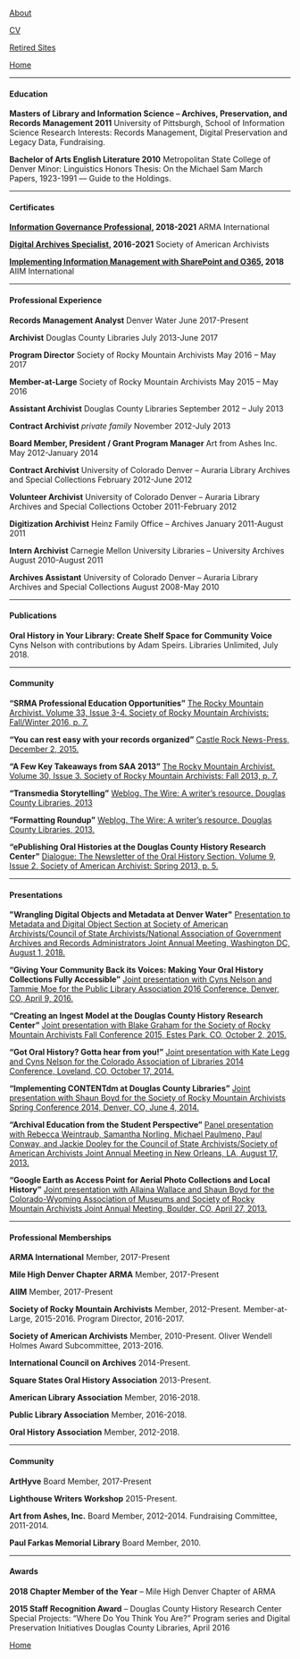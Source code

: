 [About](https://adamspeirs.github.io/about.html)

[CV](https://adamspeirs.github.io/cv.html)

[Retired Sites](https://adamspeirs.github.io/retiredsites.html)

[Home](https://adamspeirs.github.io/)

---

#### Education

**Masters of Library and Information Science – Archives, Preservation, and Records Management 2011**
University of Pittsburgh, School of Information Science
Research Interests: Records Management, Digital Preservation and Legacy Data, Fundraising.

**Bachelor of Arts English Literature 2010**
Metropolitan State College of Denver
Minor: Linguistics
Honors Thesis: On the Michael Sam March Papers, 1923-1991 –– Guide to the Holdings.

---

#### Certificates 

**[Information Governance Professional](https://arma.credly.com/member-badges/15523990), 2018-2021**
ARMA International

**[Digital Archives Specialist](https://www2.archivists.org/prof-education/das-curriculum-structure), 2016-2021** 
Society of American Archivists 

**[Implementing Information Management with SharePoint and O365](https://www.aiim.org/Education-Section/Deep-Dives/Deep-Dive-IIM-SP), 2018**
AIIM International 

---

#### Professional Experience 

**Records Management Analyst**
Denver Water
June 2017-Present

**Archivist** 
Douglas County Libraries
July 2013-June 2017

**Program Director** 
Society of Rocky Mountain Archivists
May 2016 – May 2017

**Member-at-Large**
Society of Rocky Mountain Archivists
May 2015 – May 2016

**Assistant Archivist**
Douglas County Libraries
September 2012 – July 2013

**Contract Archivist**
*private family*
November 2012-July 2013

**Board Member, President / Grant Program Manager**
Art from Ashes Inc.
May 2012-January 2014

**Contract Archivist**
University of Colorado Denver – Auraria Library Archives and Special Collections
February 2012-June 2012

**Volunteer Archivist**
University of Colorado Denver – Auraria Library Archives and Special Collections
October 2011-February 2012

**Digitization Archivist**
Heinz Family Office – Archives
January 2011-August 2011

**Intern Archivist**
Carnegie Mellon University Libraries – University Archives
August 2010-August 2011

**Archives Assistant** 
University of Colorado Denver – Auraria Library Archives and Special Collections
August 2008-May 2010

---

#### Publications

**Oral History in Your Library: Create Shelf Space for Community Voice**
Cyns Nelson with contributions by Adam Speirs. Libraries Unlimited, July 2018.

--- 

#### Community 

**“SRMA Professional Education Opportunities”**
[The Rocky Mountain Archivist. Volume 33, Issue 3-4. Society of Rocky Mountain Archivists: Fall/Winter 2016, p. 7.](https://web.archive.org/web/20170311204227/http://www.srmarchivists.org/wordpress/wp-content/uploads/2017/01/2016-Fall-Winter-newsletter.pdf)

**“You can rest easy with your records organized”**
[Castle Rock News-Press, December 2, 2015.](https://web.archive.org/web/20160731203838/http://castlerocknewspress.net/stories/You-can-rest-easy-with-your-records-organized,203324)

**“A Few Key Takeaways from SAA 2013”**
[The Rocky Mountain Archivist. Volume 30, Issue 3. Society of Rocky Mountain Archivists: Fall 2013, p. 7.](https://web.archive.org/web/20160731204318/http://www.srmarchivists.org/wordpress/wp-content/uploads/2013/05/Fall-2013_Newsletter1.pdf)

**“Transmedia Storytelling”**
[Weblog. The Wire: A writer’s resource. Douglas County Libraries, 2013](https://web.archive.org/web/20140330155320/http://blogs.douglascountylibraries.org/thewire/transmedia-storytelling/)

**“Formatting Roundup”**
[Weblog. The Wire: A writer’s resource. Douglas County Libraries, 2013.](https://web.archive.org/web/20140330094742/http://blogs.douglascountylibraries.org/thewire/formatting-roundup/)

**“ePublishing Oral Histories at the Douglas County History Research Center”**
[Dialogue: The Newsletter of the Oral History Section. Volume 9, Issue 2. Society of American Archivist: Spring 2013, p. 5.](https://web.archive.org/web/20160731204527/http://www2.archivists.org/sites/all/files/spring2013%20(1).pdf)

---

#### Presentations 

**"Wrangling Digital Objects and Metadata at Denver Water"**
[Presentation to Metadata and Digital Object Section at Society of American Archivists/Council of State Archivists/National Association of Government Archives and Records Administrators Joint Annual Meeting, Washington DC, August 1, 2018.](https://web.archive.org/web/20180921172723/https://www2.archivists.org/groups/metadata-and-digital-object-section/presentations-at-2018-mdos-annual-meeting)

**“Giving Your Community Back its Voices: Making Your Oral History Collections Fully Accessible”**
[Joint presentation with Cyns Nelson and Tammie Moe for the Public Library Association 2016 Conference, Denver, CO, April 9, 2016.](https://web.archive.org/web/20160731203732/http://www.placonference.org/program/giving-your-community-back-its-voices-making-your-oral-history-collections-fully-accessible/)

**“Creating an Ingest Model at the Douglas County History Research Center”**
[Joint presentation with Blake Graham for the Society of Rocky Mountain Archivists Fall Conference 2015, Estes Park, CO, October 2, 2015.](https://web.archive.org/web/20160731204023/http://www.srmarchivists.org/wordpress/wp-content/uploads/2015/06/SRMA-Fall-2015-Brochure.pdf)

**“Got Oral History? Gotta hear from you!”**
[Joint presentation with Kate Legg and Cyns Nelson for the Colorado Association of Libraries 2014 Conference, Loveland, CO, October 17, 2014.](https://web.archive.org/web/20160731204127/http://c.ymcdn.com/sites/www.cal-webs.org/resource/resmgr/calcon14/calprogram_web_1.pdf)

**“Implementing CONTENTdm at Douglas County Libraries”**
[Joint presentation with Shaun Boyd for the Society of Rocky Mountain Archivists Spring Conference 2014, Denver, CO, June 4, 2014.](https://web.archive.org/web/20160731204236/http://www.srmarchivists.org/wordpress/wp-content/uploads/2014/01/SRMASpring2014.pdf)

**“Archival Education from the Student Perspective”**
[Panel presentation with Rebecca Weintraub, Samantha Norling, Michael Paulmeno, Paul Conway, and Jackie Dooley for the Council of State Archivists/Society of American Archivists Joint Annual Meeting in New Orleans, LA, August 17, 2013.](https://web.archive.org/web/20160731204430/https://archives2013.sched.org/event/14m50S6/session-607-archival-education-from-the-student-perspective)

**“Google Earth as Access Point for Aerial Photo Collections and Local History”**
[Joint presentation with Allaina Wallace and Shaun Boyd for the Colorado-Wyoming Association of Museums and Society of Rocky Mountain Archivists Joint Annual Meeting, Boulder, CO, April 27, 2013.](https://web.archive.org/web/20160731204623/http://www.cwam-us.org/wp-content/uploads/2013/02/2013-CWAM-FinalProgram.pdf)

---

#### Professional Memberships 

**ARMA International**
Member, 2017-Present

**Mile High Denver Chapter ARMA**
Member, 2017-Present

**AIIM**
Member, 2017-Present

**Society of Rocky Mountain Archivists**
Member, 2012-Present.
Member-at-Large, 2015-2016.
Program Director, 2016-2017.

**Society of American Archivists**
Member, 2010-Present.
Oliver Wendell Holmes Award Subcommittee, 2013-2016.

**International Council on Archives**
2014-Present.

**Square States Oral History Association**
2013-Present.

**American Library Association** 
Member, 2016-2018.

**Public Library Association**
Member, 2016-2018.

**Oral History Association**
Member, 2012-2018.

---

#### Community  

**ArtHyve**
Board Member, 2017-Present

**Lighthouse Writers Workshop**
2015-Present.

**Art from Ashes, Inc.** 
Board Member, 2012-2014.
Fundraising Committee, 2011-2014.

**Paul Farkas Memorial Library**
Board Member, 2010.

---

#### Awards

**2018 Chapter Member of the Year** – Mile High Denver Chapter of ARMA 

**2015 Staff Recognition Award** – Douglas County History Research Center Special Projects: “Where Do You Think You Are?” Program series and Digital Preservation Initiatives
Douglas County Libraries, April 2016


[Home](https://adamspeirs.github.io/)
